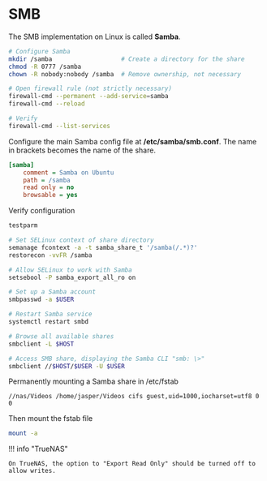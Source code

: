 # SMB

The SMB implementation on Linux is called **Samba**.

```sh
# Configure Samba 
mkdir /samba                   # Create a directory for the share
chmod -R 0777 /samba
chown -R nobody:nobody /samba  # Remove ownership, not necessary

# Open firewall rule (not strictly necessary)
firewall-cmd --permanent --add-service=samba
firewall-cmd --reload

# Verify
firewall-cmd --list-services 
```

Configure the main Samba config file at **/etc/samba/smb.conf**. The name in brackets becomes the name of the share.
```ini
[samba]
    comment = Samba on Ubuntu
    path = /samba
    read only = no
    browsable = yes
```

Verify configuration

```sh
testparm
```

```sh title="SELinux"
# Set SELinux context of share directory
semanage fcontext -a -t samba_share_t '/samba(/.*)?'
restorecon -vvFR /samba

# Allow SELinux to work with Samba
setsebool -P samba_export_all_ro on
```

```sh
# Set up a Samba account
smbpasswd -a $USER

# Restart Samba service
systemctl restart smbd

# Browse all available shares
smbclient -L $HOST

# Access SMB share, displaying the Samba CLI "smb: \>"
smbclient //$HOST/$USER -U $USER
```



Permanently mounting a Samba share in /etc/fstab

```
//nas/Videos /home/jasper/Videos cifs guest,uid=1000,iocharset=utf8 0 0
```

Then mount the fstab file

```sh
mount -a
```

!!! info "TrueNAS"

    On TrueNAS, the option to "Export Read Only" should be turned off to allow writes.
    
